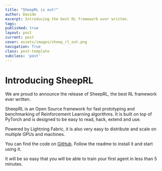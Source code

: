 ```yaml
---
title: "SheepRL is out!"
author: Davide
excerpt: Introducing the best RL framework ever written.
tags:
published: true
layout: post
current: post
cover: assets/images/sheep_rl_out.png
navigation: True
class: post-template
subclass: 'post'
---
```


# Introducing SheepRL
We are proud to announce the release of SheepRL, the best RL framework ever written.

SheepRL is an Open Source framework for fast prototyping and benchmarking of Reinforcement Learning algorithms. It is built on top of PyTorch and is designed to be easy to read, hack, extend and use.

Powered by Lightning Fabric, it is also very easy to distribute and scale on multiple GPUs and machines.

You can find the code on [GitHub](). Follow the readme to install it and start using it.

It will be so easy that you will be able to train your first agent in less than 5 minutes.